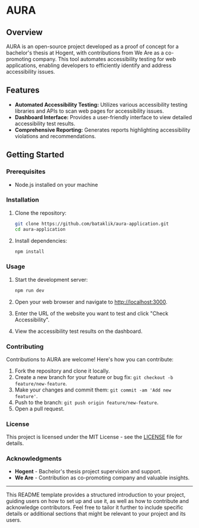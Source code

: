 	
# AURA

## Overview

AURA is an open-source project developed as a proof of concept for a bachelor's thesis at Hogent, with contributions from We Are as a co-promoting company. This tool automates accessibility testing for web applications, enabling developers to efficiently identify and address accessibility issues.

## Features

- **Automated Accessibility Testing:** Utilizes various accessibility testing libraries and APIs to scan web pages for accessibility issues.
- **Dashboard Interface:** Provides a user-friendly interface to view detailed accessibility test results.
- **Comprehensive Reporting:** Generates reports highlighting accessibility violations and recommendations.

## Getting Started

### Prerequisites

- Node.js installed on your machine

### Installation

1. Clone the repository:

   ```bash
   git clone https://github.com/bataklik/aura-application.git
   cd aura-application
   ```

2. Install dependencies:

   ```bash
   npm install
   ```

### Usage

1. Start the development server:

   ```bash
   npm run dev
   ```

2. Open your web browser and navigate to [http://localhost:3000](http://localhost:3000).

3. Enter the URL of the website you want to test and click "Check Accessibility".

4. View the accessibility test results on the dashboard.

### Contributing

Contributions to AURA are welcome! Here's how you can contribute:

1. Fork the repository and clone it locally.
2. Create a new branch for your feature or bug fix: `git checkout -b feature/new-feature`.
3. Make your changes and commit them: `git commit -am 'Add new feature'`.
4. Push to the branch: `git push origin feature/new-feature`.
5. Open a pull request.

### License

This project is licensed under the MIT License - see the [LICENSE](./LICENSE) file for details.

### Acknowledgments

- **Hogent** - Bachelor's thesis project supervision and support.
- **We Are** - Contribution as co-promoting company and valuable insights.

---

This README template provides a structured introduction to your project, guiding users on how to set up and use it, as well as how to contribute and acknowledge contributors. Feel free to tailor it further to include specific details or additional sections that might be relevant to your project and its users.

